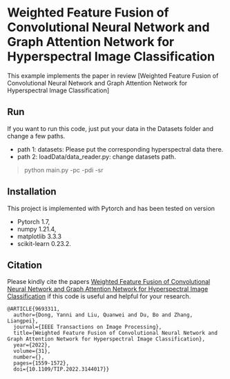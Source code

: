 # Weighted Feature Fusion of Convolutional Neural Network and Graph Attention Network for Hyperspectral Image Classification

This example implements the paper in review [Weighted Feature Fusion of Convolutional Neural Network and Graph Attention Network for Hyperspectral Image Classification]

## Run
If you want to run this code, just put your data in the Datasets folder and change a few paths.
- path 1: datasets: Please put the corresponding hyperspectral data there.
- path 2: loadData/data_reader.py: change datasets path.

> python main.py -pc -pdi -sr

## Installation
This project is implemented with Pytorch and has been tested on version 
- Pytorch               1.7, 
- numpy                 1.21.4, 
- matplotlib            3.3.3 
- scikit-learn          0.23.2.


## Citation
Please kindly cite the papers [Weighted Feature Fusion of Convolutional Neural Network and Graph Attention Network for Hyperspectral Image Classification](https://ieeexplore.ieee.org/abstract/document/9693311) if this code is useful and helpful for your research.


```
@ARTICLE{9693311,
  author={Dong, Yanni and Liu, Quanwei and Du, Bo and Zhang, Liangpei},
  journal={IEEE Transactions on Image Processing}, 
  title={Weighted Feature Fusion of Convolutional Neural Network and Graph Attention Network for Hyperspectral Image Classification}, 
  year={2022},
  volume={31},
  number={},
  pages={1559-1572},
  doi={10.1109/TIP.2022.3144017}}
```